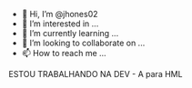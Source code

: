 - 👋 Hi, I’m @jhones02
- 👀 I’m interested in ...
- 🌱 I’m currently learning ...
- 💞️ I’m looking to collaborate on ...
- 📫 How to reach me ...

<!---
jhones02/jhones02 is a ✨ special ✨ repository because its `README.md` (this file) appears on your GitHub profile.
You can click the Preview link to take a look at your changes.
Teste ADD MENSAGEM - ADICIONAR MAIS UM + 
--->

ESTOU TRABALHANDO NA DEV - A  para HML
